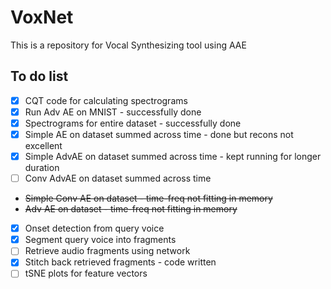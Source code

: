 # VoxNet
This is a repository for Vocal Synthesizing tool using AAE

## To do list
- [X] CQT code for calculating spectrograms
- [X] Run Adv AE on MNIST - successfully done
- [X] Spectrograms for entire dataset - successfully done
- [X] Simple AE on dataset summed across time - done but recons not excellent
- [X] Simple AdvAE on dataset summed across time - kept running for longer duration
- [ ] Conv AdvAE on dataset summed across time
- ~~Simple Conv AE on dataset - time-freq not fitting in memory~~
- ~~Adv AE on dataset - time-freq not fitting in memory~~
- [X] Onset detection from query voice 
- [X] Segment query voice into fragments
- [ ] Retrieve audio fragments using network
- [X] Stitch back retrieved fragments - code written
- [ ] tSNE plots for feature vectors

